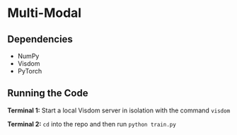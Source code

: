 # Multi-Modal

## Dependencies
* NumPy
* Visdom
* PyTorch


## Running the Code
**Terminal 1:**
Start a local Visdom server in isolation with the command `visdom`

**Terminal 2:**
`cd` into the repo and then run `python train.py`
